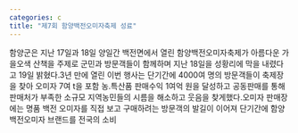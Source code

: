 ```yaml
---
categories: c
title: "제7회 함양백전오미자축제 성료"
---
```

함양군은 지난 17일과 18일 양일간 백전면에서 열린 함양백전오미자축제가 아름다운 가을오색 산책을 주제로 군민과 방문객들이 함께하며 지난 18일을 성황리에 막을 내렸다고 19일 밝혔다.3년 만에 열린 이번 행사는 단기간에 4000여 명의 방문객들이 축제장을 찾아 오미자 7여 t을 포함 농․특산품 판매수익 1여억 원을 달성하고 공동판매를 통해 판매처가 부족한 소규모 지역농민들의 시름을 해소하고 웃음을 찾게했다.오미자 판매장에는 명품 백전 오미자를 직접 보고 구매하려는 방문객의 발길이 이어져 단기간에 함양백전오미자 브랜드를 전국의 소비
